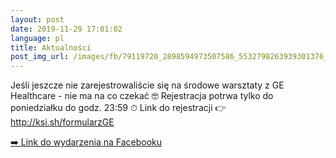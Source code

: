```yaml
---
layout: post
date: 2019-11-29 17:01:02
language: pl
title: Aktualności
post_img_url: /images/fb/79119720_2898594973507586_5532798263939301376_o.jpg
---
```


Jeśli jeszcze nie zarejestrowaliście się na środowe warsztaty z GE Healthcare - nie ma na co czekać 🤓 Rejestracja potrwa tylko do poniedziałku do godz. 23:59 ⏱ Link do rejestracji 👉 http://ksi.sh/formularzGE

 <a href="https://www.facebook.com/events/2442603979392243/">➡️ Link do wydarzenia na Facebooku</a>